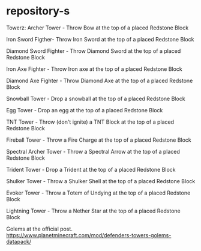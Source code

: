 # repository-s
Towerz: Archer Tower - Throw Bow at the top of a placed Redstone Block

Iron Sword Figther- Throw Iron Sword at the top of a placed Redstone Block

Diamond Sword Fighter - Throw Diamond Sword at the top of a placed Redstone Block

Iron Axe Fighter - Throw Iron axe  at the top of a placed Redstone Block

Diamond Axe Fighter - Throw Diamond Axe at the top of a placed Redstone Block

Snowball Tower - Drop a snowball at the top of a placed Redstone Block

Egg Tower - Drop an egg at the top of a placed Redstone Block

TNT Tower - Throw (don't ignite) a TNT Block at the top of a placed Redstone Block

Fireball Tower - Throw a Fire Charge at the top of a placed Redstone Block

Spectral Archer Tower - Throw a Spectral Arrow at the top of a placed Redstone Block

Trident Tower - Drop a Trident at the top of a placed Redstone Block

Shulker Tower - Throw a Shulker Shell at the top of a placed Redstone Block

Evoker Tower - Throw a Totem of Undying at the top of a placed Redstone Block

Lightning Tower - Throw a Nether Star at the top of a placed Redstone Block

Golems at the official post. https://www.planetminecraft.com/mod/defenders-towers-golems-datapack/
